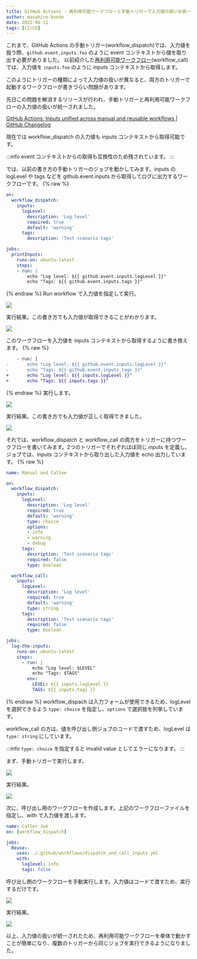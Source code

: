 ```yaml
---
title: GitHub Actions - 再利用可能ワークフローと手動トリガーで入力値の扱いを統一
author: masahiro-kondo
date: 2022-06-11
tags: [CI/CD]
---
```


これまで、GitHub Actions の手動トリガー(workflow_dispatch)では、入力値を扱う際、`github.event.inputs.foo` のように event コンテキストから値を取り出す必要がありました。
以前紹介した[再利用可能ワークフロー](/blogs/2022/03/08/github-actions-reuse-workflows/)(workflow_call)では、入力値を `inputs.foo` のように inputs コンテキストから取得します。

このようにトリガーの種類によって入力値の扱いが異なると、両方のトリガーで起動するワークフローが書きづらい問題があります。

先日この問題を解消するリリースが行われ、手動トリガーと再利用可能ワークフローの入力値の扱いが統一されました。

[GitHub Actions&#058; Inputs unified across manual and reusable workflows | GitHub Changelog](https://github.blog/changelog/2022-06-10-github-actions-inputs-unified-across-manual-and-reusable-workflows/)

現在では workflow_dispatch の入力値も inputs コンテキストから取得可能です。

:::info
event コンテキストからの取得も互換性のため残されています。
:::

では、以前の書き方の手動トリガーのジョブを動かしてみます。inputs の logLevel や tags などを github.event.inputs から取得してログに出力するワークフローです。
{% raw %}
```yaml
on: 
  workflow_dispatch:
    inputs:
      logLevel:
        description: 'Log level'     
        required: true
        default: 'warning'
      tags:
        description: 'Test scenario tags'

jobs:
  printInputs:
    runs-on: ubuntu-latest
    steps:
    - run: |
        echo "Log level: ${{ github.event.inputs.logLevel }}"
        echo "Tags: ${{ github.event.inputs.tags }}" 
```
{% endraw %}
Run workflow で入力値を指定して実行。

![](https://i.gyazo.com/b9c79355aa1856f12e2966bdf6c4a44e.png)

実行結果。この書き方でも入力値が取得できることがわかります。

![](https://i.gyazo.com/fce67782d676d0933ed95e4e60c46dad.png)

このワークフローを入力値を inputs コンテキストから取得するように書き換えます。
{% raw %}
```diff
    - run: |
-       echo "Log level: ${{ github.event.inputs.logLevel }}"
-       echo "Tags: ${{ github.event.inputs.tags }}" 
+       echo "Log level: ${{ inputs.logLevel }}"
+       echo "Tags: ${{ inputs.tags }}" 
```
{% endraw %}
実行します。

![](https://i.gyazo.com/8fd4a699de9c1b2b9e9eecea3d419390.png)

実行結果。この書き方でも入力値が正しく取得できました。

![](https://i.gyazo.com/9b0b43cb2f4b72d34d4f4089b3436ef1.png)

それでは、workflow_dispatch と workflow_call の両方をトリガーに持つワークフローを書いてみます。2つのトリガーでそれぞれほぼ同じ inputs を定義し、ジョブでは、inputs コンテキストから取り出した入力値を echo 出力しています。
{% raw %}
```yaml
name: Manual and Callee

on:
  workflow_dispatch:
    inputs:
      logLevel:
        description: 'Log level'
        required: true
        default: 'warning'
        type: choice
        options:
        - info
        - warning
        - debug
      tags:
        description: 'Test scenario tags'
        required: false
        type: boolean

  workflow_call:
    inputs:
      logLevel:
        description: 'Log level'
        required: true
        default: 'warning'
        type: string
      tags:
        description: 'Test scenario tags'
        required: false
        type: boolean

jobs:
  log-the-inputs:
    runs-on: ubuntu-latest
    steps:
      - run: |
          echo "Log level: $LEVEL"
          echo "Tags: $TAGS"
        env:
          LEVEL: ${{ inputs.logLevel }}
          TAGS: ${{ inputs.tags }}
```
{% endraw %}
workflow_dispach は入力フォームが使用できるため、logLevel を選択できるよう `type: choice` を指定し、`options` で選択肢を列挙しています。

workflow_call の方は、値を呼び出し側ジョブのコードで渡すため、logLevel は `type: string` にしています。

:::info
`type: choice` を指定すると invalid value としてエラーになります。
:::


まず、手動トリガーで実行します。

![](https://i.gyazo.com/f88da54e7ead3dcf6b45a0d2818e10e1.png)

実行結果。

![](https://i.gyazo.com/c2828fc2f1462f4fa9faf8ac36e9340e.png)


次に、呼び出し用のワークフローを作成します。上記のワークフローファイルを指定し、with で入力値を渡します。

```yaml
name: Caller Job
on: [workflow_dispatch]

jobs:
  Reuse:
    uses: ./.github/workflows/dispatch_and_call_inputs.yml
    with:
      loglevel: info
      tags: false
```

呼び出し側のワークフローを手動実行します。入力値はコードで渡すため、実行するだけです。

![](https://i.gyazo.com/a59ce549af6575374995427aed5f9fe4.png)

実行結果。

![](https://i.gyazo.com/865756108c41e9d090bba8c25bca3784.png)


以上、入力値の扱いが統一されたため、再利用可能ワークフローを単体で動かすことが簡単になり、複数のトリガーから同じジョブを実行できるようになりました。
